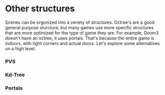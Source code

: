 # Other structures

Scenes can be orgonized into a veriety of structures. Octree's are a good general purpose sturcture, but many games use more specific structures that are more optimized for the type of game they are. For example, Doom3 doesn't have an octree, it uses portals. That's because the entire game is indoors, with tight corners and actual doors. Let's explore some alternatives on a high level.

### PVS

### Kd-Tree

### Portals